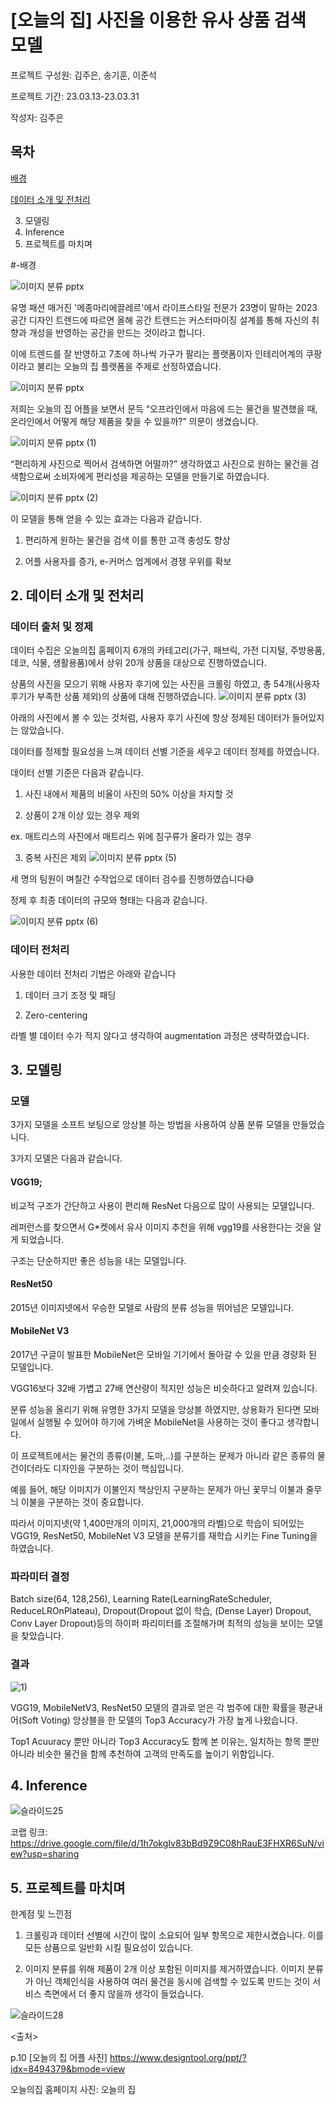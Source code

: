 # [오늘의 집] 사진을 이용한 유사 상품 검색 모델


프로젝트 구성원: 김주은, 송기훈, 이준석

프로젝트 기간: 23.03.13-23.03.31

작성자: 김주은


## 목차

[배경](#-배경)

[데이터 소개 및 전처리](#데이터-소개-및-전처리)

3. 모델링
4. Inference
5. 프로젝트를 마치며

#-배경

![이미지 분류 pptx](https://github.com/kimjoosilver/Image_Classification/assets/87303227/b39dc0d6-bcf4-4936-91d1-9afa5379dde7)

유명 패션 매거진 '메종마리에끌레르'에서 라이프스타일 전문가 23명이 말하는 2023 공간 디자인 트렌드에 따르면 올해 공간 트렌드는 커스터마이징 설계를 통해 자신의 취향과 개성을 반영하는 공간을 만드는 것이라고 합니다.

이에 트렌드를 잘 반영하고 7초에 하나씩 가구가 팔리는 플랫폼이자 인테리어계의 쿠팡이라고 불리는 오늘의 집 플랫폼을 주제로 선정하였습니다.

![이미지 분류 pptx](https://github.com/kimjoosilver/Image_Classification/assets/87303227/6e447b28-89ed-442d-97a3-d76bb2320c4c)

저희는 오늘의 집 어플을 보면서 문득 “오프라인에서 마음에 드는 물건을 발견했을 때, 온라인에서 어떻게 해당 제품을 찾을 수 있을까?” 의문이 생겼습니다.

![이미지 분류 pptx (1)](https://github.com/kimjoosilver/Image_Classification/assets/87303227/2126613c-ec45-47e8-acc1-ed54400bee68)

“편리하게 사진으로 찍어서 검색하면 어떨까?” 생각하였고 사진으로 원하는 물건을 검색함으로써 소비자에게 편리성을 제공하는 모델을 만들기로 하였습니다.

![이미지 분류 pptx (2)](https://github.com/kimjoosilver/Image_Classification/assets/87303227/50b630ad-747b-4651-9bc9-6bc262718c1a)

이 모델을 통해 얻을 수 있는 효과는 다음과 같습니다.

1. 편리하게 원하는 물건을 검색 이를 통한 고객 충성도 향상

2. 어플 사용자를 증가, e-커머스 업계에서 경쟁 우위를 확보


## 2. 데이터 소개 및 전처리

### 데이터 출처 및 정제

데이터 수집은 오늘의집 홈페이지 6개의 카테고리(가구, 패브릭, 가전 디지털, 주방용품, 데코, 식물, 생활용품)에서 상위 20개 상품을 대상으로 진행하였습니다.

상품의 사진을 모으기 위해 사용자 후기에 있는 사진을 크롤링 하였고, 총 54개(사용자 후기가 부족한 상품 제외)의 상품에 대해 진행하였습니다.
![이미지 분류 pptx (3)](https://github.com/kimjoosilver/Image_Classification/assets/87303227/2843d85d-f683-4830-b960-421b035f59c9)


아래의 사진에서 볼 수 있는 것처럼, 사용자 후기 사진에 항상 정제된 데이터가 들어있지는 않았습니다.

데이터를 정제할 필요성을 느껴 데이터 선별 기준을 세우고 데이터 정제를 하였습니다.

데이터 선별 기준은 다음과 같습니다.

1. 사진 내에서 제품의 비율이 사진의 50% 이상을 차지할 것

2. 상품이 2개 이상 있는 경우 제외

ex. 매트리스의 사진에서 매트리스 위에 침구류가 올라가 있는 경우

3. 중복 사진은 제외
![이미지 분류 pptx (5)](https://github.com/kimjoosilver/Image_Classification/assets/87303227/8c5f8e5b-5270-4984-8c9b-c7f5206066fb)

세 명의 팀원이 며칠간 수작업으로 데이터 검수를 진행하였습니다😅

정제 후 최종 데이터의 규모와 형태는 다음과 같습니다.

![이미지 분류 pptx (6)](https://github.com/kimjoosilver/Image_Classification/assets/87303227/0d9412e0-69ed-473c-93a3-007591b4b3c4)

### 데이터 전처리

사용한 데이터 전처리 기법은 아래와 같습니다

1. 데이터 크기 조정 및 패딩

2. Zero-centering

라벨 별 데이터 수가 적지 않다고 생각하여 augmentation 과정은 생략하였습니다.


## 3. 모델링

### 모델
3가지 모델을 소프트 보팅으로 앙상블 하는 방법을 사용하여 상품 분류 모델을 만들었습니다.

3가지 모델은 다음과 같습니다.

#### VGG19; 

비교적 구조가 간단하고 사용이 편리해 ResNet 다음으로 많이 사용되는 모델입니다.

레퍼런스를 찾으면서 G*켓에서 유사 이미지 추천을 위해 vgg19를 사용한다는 것을 알게 되었습니다.

구조는 단순하지만 좋은 성능을 내는 모델입니다.

#### ResNet50

2015년 이미지넷에서 우승한 모델로 사람의 분류 성능을 뛰어넘은 모델입니다.

#### MobileNet V3

2017년 구글이 발표한 MobileNet은 모바일 기기에서 돌아갈 수 있을 만큼 경량화 된 모델입니다.

VGG16보다 32배 가볍고 27배 연산량이 적지만 성능은 비슷하다고 알려져 있습니다.

분류 성능을 올리기 위해 유명한 3가지 모델을 앙상블 하였지만, 상용화가 된다면 모바일에서 실행될 수 있어야 하기에 가벼운 MobileNet을 사용하는 것이 좋다고 생각합니다.

이 프로젝트에서는 물건의 종류(이불, 도마,..)를 구분하는 문제가 아니라 같은 종류의 물건이더라도 디자인을 구분하는 것이 핵심입니다.

예를 들어, 해당 이미지가 이불인지 책상인지 구분하는 문제가 아닌 꽃무늬 이불과 줄무늬 이불을 구분하는 것이 중요합니다.

따라서 이미지넷(약 1,400만개의 이미지, 21,000개의 라벨)으로 학습이 되어있는 VGG19, ResNet50, MobileNet V3 모델을 분류기를 재학습 시키는 Fine Tuning을 하였습니다.

### 파라미터 결정

Batch size(64, 128,256), Learning Rate(LearningRateScheduler, ReduceLROnPlateau), Dropout(Dropout 없이 학습, (Dense Layer) Dropout, Conv Layer Dropout)등의 하이퍼 파리미터를 조절해가며 최적의 성능을 보이는 모델을 찾았습니다.

### 결과

![1)](https://github.com/kimjoosilver/Image_Classification/assets/87303227/5d1d74c5-ca22-417e-8519-94bdfc699e2a)


VGG19, MobileNetV3, ResNet50 모델의 결과로 얻은 각 범주에 대한 확률을 평균내어(Soft Voting) 앙상블을 한 모델의 Top3 Accuracy가 가장 높게 나왔습니다.

Top1 Acuuracy 뿐만 아니라 Top3 Accuracy도 함께 본 이유는, 일치하는 항목 뿐만 아니라 비슷한 물건을 함께 추천하여 고객의 만족도를 높이기 위함입니다.


## 4. Inference

![슬라이드25](https://github.com/kimjoosilver/Image_Classification/assets/87303227/65415f95-6878-45d4-80eb-8362dfa58f46)



코랩 링크: https://drive.google.com/file/d/1h7okgIv83bBd9Z9C08hRauE3FHXR6SuN/view?usp=sharing



## 5. 프로젝트를 마치며

한계점 및 느낀점
1. 크롤링과 데이터 선별에 시간이 많이 소요되어 일부 항목으로 제한시켰습니다. 이를 모든 상품으로 일반화 시킬 필요성이 있습니다.

2. 이미지 분류를 위해 제품이 2개 이상 포함된 이미지를 제거하였습니다. 이미지 분류가 아닌 객체인식을 사용하여 여러 물건을 동시에 검색할 수 있도록 만드는 것이 서비스 측면에서 더 좋지 않을까 생각이 들었습니다.

![슬라이드28](https://github.com/kimjoosilver/Image_Classification/assets/87303227/3c9cc8c7-e9ab-4a24-bdb3-422ce9f6580d)

<출처>

p.10 [오늘의 집 어플 사진] https://www.designtool.org/ppt/?idx=8494379&bmode=view

오늘의집 홈페이지 사진: 오늘의 집
